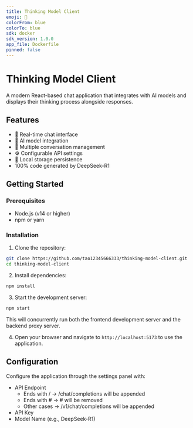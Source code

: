 ```yaml
---
title: Thinking Model Client
emoji: 🤖
colorFrom: blue
colorTo: blue
sdk: docker
sdk_version: 1.0.0
app_file: Dockerfile
pinned: false
---
```



# Thinking Model Client

A modern React-based chat application that integrates with AI models and displays their thinking process alongside responses.

## Features

- 💬 Real-time chat interface
- 🤖 AI model integration
- 📝 Multiple conversation management
- ⚙️ Configurable API settings
- 💾 Local storage persistence
- 100% code generated by DeepSeek-R1

## Getting Started

### Prerequisites

- Node.js (v14 or higher)
- npm or yarn

### Installation

1. Clone the repository:

```bash
git clone https://github.com/tao12345666333/thinking-model-client.git
cd thinking-model-client
```

2. Install dependencies:

```bash
npm install
```

3. Start the development server:

```bash
npm start
```

This will concurrently run both the frontend development server and the backend proxy server.

4. Open your browser and navigate to `http://localhost:5173` to use the application.

## Configuration

Configure the application through the settings panel with:

- API Endpoint
  - Ends with / → /chat/completions will be appended
  - Ends with # → # will be removed
  - Other cases → /v1/chat/completions will be appended
- API Key
- Model Name (e.g., DeepSeek-R1)
